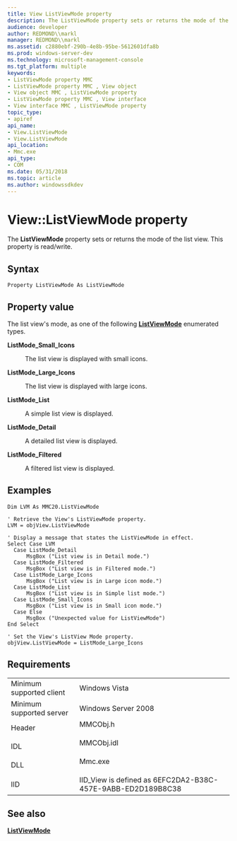 ```yaml
---
title: View ListViewMode property
description: The ListViewMode property sets or returns the mode of the list view. This property is read/write.
audience: developer
author: REDMOND\\markl
manager: REDMOND\\markl
ms.assetid: c2880ebf-290b-4e8b-95be-5612601dfa8b
ms.prod: windows-server-dev
ms.technology: microsoft-management-console
ms.tgt_platform: multiple
keywords:
- ListViewMode property MMC
- ListViewMode property MMC , View object
- View object MMC , ListViewMode property
- ListViewMode property MMC , View interface
- View interface MMC , ListViewMode property
topic_type:
- apiref
api_name:
- View.ListViewMode
- View.ListViewMode
api_location:
- Mmc.exe
api_type:
- COM
ms.date: 05/31/2018
ms.topic: article
ms.author: windowssdkdev
---
```


# View::ListViewMode property

The **ListViewMode** property sets or returns the mode of the list view. This property is read/write.

## Syntax


```VB
Property ListViewMode As ListViewMode
```



## Property value

The list view's mode, as one of the following [**ListViewMode**](listviewmode.md) enumerated types.

<dt>

<span id="ListMode_Small_Icons"></span><span id="listmode_small_icons"></span><span id="LISTMODE_SMALL_ICONS"></span>

<span id="ListMode_Small_Icons"></span><span id="listmode_small_icons"></span><span id="LISTMODE_SMALL_ICONS"></span>**ListMode\_Small\_Icons**


</dt> <dd>

The list view is displayed with small icons.

</dd> <dt>

<span id="ListMode_Large_Icons"></span><span id="listmode_large_icons"></span><span id="LISTMODE_LARGE_ICONS"></span>

<span id="ListMode_Large_Icons"></span><span id="listmode_large_icons"></span><span id="LISTMODE_LARGE_ICONS"></span>**ListMode\_Large\_Icons**


</dt> <dd>

The list view is displayed with large icons.

</dd> <dt>

<span id="ListMode_List"></span><span id="listmode_list"></span><span id="LISTMODE_LIST"></span>

<span id="ListMode_List"></span><span id="listmode_list"></span><span id="LISTMODE_LIST"></span>**ListMode\_List**


</dt> <dd>

A simple list view is displayed.

</dd> <dt>

<span id="ListMode_Detail"></span><span id="listmode_detail"></span><span id="LISTMODE_DETAIL"></span>

<span id="ListMode_Detail"></span><span id="listmode_detail"></span><span id="LISTMODE_DETAIL"></span>**ListMode\_Detail**


</dt> <dd>

A detailed list view is displayed.

</dd> <dt>

<span id="ListMode_Filtered"></span><span id="listmode_filtered"></span><span id="LISTMODE_FILTERED"></span>

<span id="ListMode_Filtered"></span><span id="listmode_filtered"></span><span id="LISTMODE_FILTERED"></span>**ListMode\_Filtered**


</dt> <dd>

A filtered list view is displayed.

</dd> </dl>

## Examples


```VB
Dim LVM As MMC20.ListViewMode
 
' Retrieve the View's ListViewMode property.
LVM = objView.ListViewMode
 
' Display a message that states the ListViewMode in effect.
Select Case LVM
  Case ListMode_Detail
      MsgBox ("List view is in Detail mode.")
  Case ListMode_Filtered
      MsgBox ("List view is in Filtered mode.")
  Case ListMode_Large_Icons
      MsgBox ("List view is in Large icon mode.")
  Case ListMode_List
      MsgBox ("List view is in Simple list mode.")
  Case ListMode_Small_Icons
      MsgBox ("List view is in Small icon mode.")
  Case Else
      MsgBox ("Unexpected value for ListViewMode")
End Select
 
' Set the View's ListView Mode property.
objView.ListViewMode = ListMode_Large_Icons
```



## Requirements



|                                     |                                                                                       |
|-------------------------------------|---------------------------------------------------------------------------------------|
| Minimum supported client<br/> | Windows Vista<br/>                                                              |
| Minimum supported server<br/> | Windows Server 2008<br/>                                                        |
| Header<br/>                   | <dl> <dt>MMCObj.h</dt> </dl>   |
| IDL<br/>                      | <dl> <dt>MMCObj.idl</dt> </dl> |
| DLL<br/>                      | <dl> <dt>Mmc.exe</dt> </dl>    |
| IID<br/>                      | IID\_View is defined as 6EFC2DA2-B38C-457E-9ABB-ED2D189B8C38<br/>               |



## See also

<dl> <dt>

[**ListViewMode**](listviewmode.md)
</dt> </dl>

 

 





